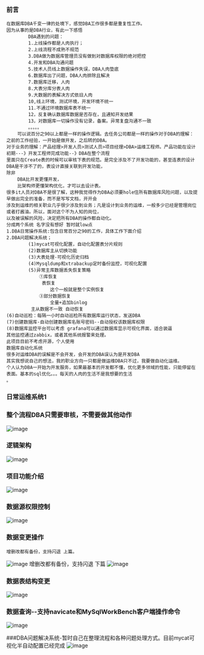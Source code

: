 ### 前言
    在数据库DBA千变一律的处境下，感觉DBA工作很多都是重复性工作。
    因为从事的是DBA行业，有此一下感悟
            DBA遇到的问题：
            1.上线操作都是人肉执行；
            2.上线流程不成熟不规范
            3.DBA做为数据库管理员没有做到对数据库权限的绝对把控
            4.开发和DBA沟通问题
            5.技术人员线上数据操作失误，DBA人肉垫底
            6.数据库出了问题，DBA人肉排除且解决
            7.数据库迁移，人肉
            8.大表分库分表人肉
            9.大数据的表解决方式依旧人肉
            10,线上环境，测试环境，开发环境不统一
            11.不通过环境数据库表不统一
            12，反复确认数据库数据是否存在，且通知开发结果
            13，对数据库一切操作没有记录，备案。异常复盘沟通不一致
            。。。。。
        可以说百分之90以上都是一样的操作逻辑。去任务公司都是一样的操作对于DBA的理解：之前的工作经验，一开始是做开发，之后转的DBA。
    对于业务的理解：产品经理>开发人员>测试人员>项目经理>DBA>运维工程师。产品功能在设计初期---》开发工程师完成功能--》DBA在整个流程
    里面只在Create表的时候可以审核下表的规范。是完全涉及不了开发功能的，甚至连表的设计DBA是干涉不了的，表设计直接关联到开发功能，
    除非
        DBA比开发更懂开发，
        比架构师更懂架构优化，才可以去设计表。
    很多it人员对DBA不是很了解，这种我觉得作为DBA必须要hole住所有数据库风险问题，以及提早做出完全的准备，而不是写写文档，开开会
    涉及到运维的相关职业几乎很少涉及到业务；凡是设计到业务的运维，一般多少已经是管理岗位或者打酱油。所以，面对这个不为人知的岗位，
    以及被误解的风险，决定把所有DBA的操作都自动化。
    分成两个系统 名字没有想好 暂时就low点
    1.DBA日常操作系统:包含日常百分之90的工作，具体工作下面介绍
    2.DBA问题解决系统；
            (1)mycat可视化配置，自动化配置表分片规则
            (2)数据库主从切换功能
            (3)大表处理-可视化历史归档
            (4)Mysqldump和xtrabackup定时备份监控，可视化配置
            (5)异常主库数据丢失恢复策略
                ①库恢复
                 表恢复
                    这个一般就是整个实例恢复
                ③部分数据恢复
                    全量+追加binlog
             主从数据不一致 自动恢复
    (6)自动巡检：每隔一小时自动巡检所有数据库运行状态，发送DBA
    (7)创建数据库-自动创建数据库名账号密码--自动授权该数据库权限
    (8)数据库监控平台可以考虑 grafana可以通过数据库显示可视化界面，适合装逼
    其他监控通过zabbix，或者其他系统报警来处理。
    此项目目前不考虑开源，个人使用
    数据库自动化系统
    很多对运维DBA的误解是不会开发，会开发的DBA误认为是开发DBA
    其实我想说自己的想法，我的职业方向一只都是做运维DBA只不过，我要做自动化运维。
    个人认为DBA一开始为开发服务，如果最基本的开发都不懂，优化更多领域的性能，只能停留在表面。基本的sql优化。。。每天的人肉的生活不是我想要的生活
    。
### 日常运维系统1
### 整个流程DBA只需要审核，不需要做其他动作
![image](https://github.com/dongjiashun/auto_dba/blob/master/image/%E8%87%AA%E5%8A%A8%E5%8C%96%E6%B5%81%E7%A8%8B.png)
### 逻辑架构
![image](https://github.com/dongjiashun/auto_dba/blob/master/image/%E5%9B%BE%E7%89%871.png)
### 项目功能介绍
![image](https://github.com/dongjiashun/auto_dba/blob/master/image/title.gif)
### 数据源权限控制
![image](https://github.com/dongjiashun/auto_dba/blob/master/image/datasource.gif)
### 数据变更操作
    增删改都有备份，支持闪退 上篇。
![image](https://github.com/dongjiashun/auto_dba/blob/master/image/dml1.gif)
    增删改都有备份，支持闪退 下篇
![image](https://github.com/dongjiashun/auto_dba/blob/master/image/dml2.gif)
### 数据表结构变更
![image](https://github.com/dongjiashun/auto_dba/blob/master/image/title.gif)
### 数据查询--支持navicate和MySqlWorkBench客户端操作命令
![image](https://github.com/dongjiashun/auto_dba/blob/master/image/select.png)

###DBA问题解决系统-暂时自己在整理流程和各种问题处理方式。目前mycat可视化半自动配置已经完成
![image](https://github.com/dongjiashun/auto_dba/blob/master/image/proplem1.png)

